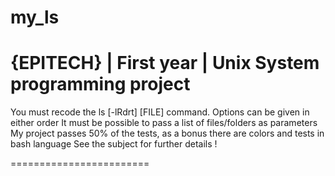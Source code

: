 # my_ls
# {EPITECH} | First year | Unix System programming project

You must recode the ls [-lRdrt] [FILE] command.
Options can be given in either order
It must be possible to pass a list of files/folders as parameters
My project passes 50% of the tests, as a bonus there are colors and tests in bash language
See the subject for further details !

========================
